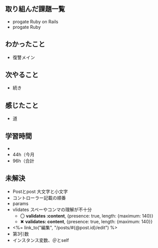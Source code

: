 ## 取り組んだ課題一覧
- progate Ruby on Rails
- progate Ruby
## わかったこと
- 復讐メイン
## 次やること
- 続き
## 感じたこと
- 道
## 学習時間
- 
- 44h（今月
- 96h（合計

## 未解決
- Postとpost 大文字と小文字
- コントローラー記載の順番
- params
- vlidates スペーやコンマの理解が不十分
  - 〇 **validates :content**, {presence: true, length: {maximum: 140}}
  - ✖ **validates: content**, {presence: true, length: {maximum: 140}}
- <%= link_to("編集", "/posts/#{@post.id}/edit") %>
- 第3引数
- インスタンス変数、＠とself
